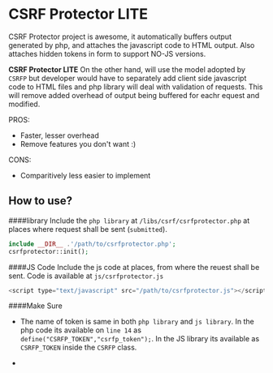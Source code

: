 CSRF Protector LITE
==========================
CSRF Protector project is awesome, it automatically buffers output generated by php, and attaches the javascript code to HTML output. Also attaches hidden tokens in form to support NO-JS versions.

**CSRF Protector LITE** On the other hand, will use the model adopted by `CSRFP` but developer would have to separately add client side javascript code to HTML files and php library will deal with validation of requests. This will remove added overhead of output being buffered for eachr equest and modified.

PROS:
 - Faster, lesser overhead
 - Remove features you don't want :)

CONS:
 - Comparitively less easier to implement


## How to use?

####library
Include the `php library` at `/libs/csrf/csrfprotector.php` at places where request shall be sent (`submitted`).

```php
include __DIR__ .'/path/to/csrfprotector.php';
csrfprotector::init();
```

####JS Code
Include the js code at places, from where the reuest shall be sent. Code is available at `js/csrfprotector.js`
```js
<script type="text/javascript" src="/path/to/csrfprotector.js"></script>

```

####Make Sure
- The name of token is same in both `php library` and `js library`. In the php code its available on `line 14` as
`define("CSRFP_TOKEN","csrfp_token");`. In the JS library its available as `CSRFP_TOKEN` inside the `CSRFP` class.

-
